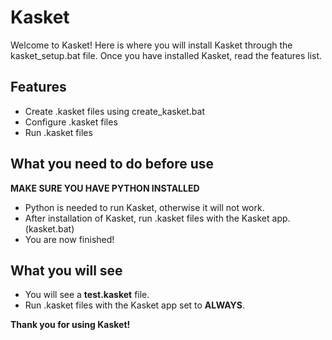 # Kasket

Welcome to Kasket! Here is where you will
install Kasket through the kasket_setup.bat
file. Once you have installed Kasket, read
the features list.

## Features

- Create .kasket files using create_kasket.bat
- Configure .kasket files
- Run .kasket files

## What you need to do before use

**MAKE SURE YOU HAVE PYTHON INSTALLED**
- Python is needed to run Kasket, otherwise it
will not work.
- After installation of Kasket, run .kasket files with the Kasket app. (kasket.bat)
- You are now finished!

## What you will see

- You will see a **test.kasket** file.
- Run .kasket files with the Kasket app set to **ALWAYS**.

**Thank you for using Kasket!**
